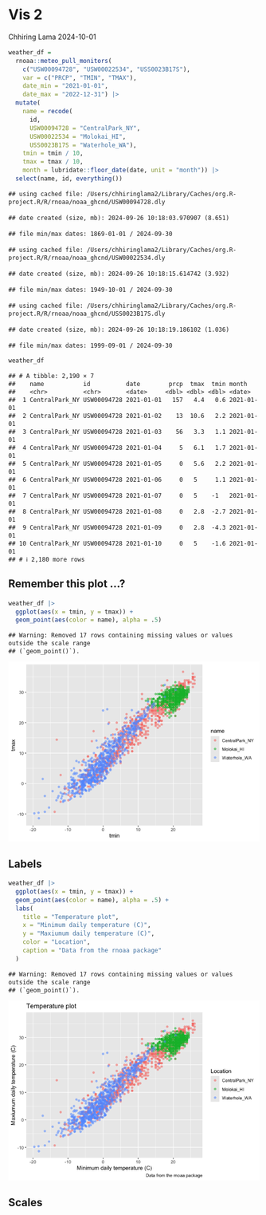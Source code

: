 Vis 2
================
Chhiring Lama
2024-10-01

``` r
weather_df = 
  rnoaa::meteo_pull_monitors(
    c("USW00094728", "USW00022534", "USS0023B17S"),
    var = c("PRCP", "TMIN", "TMAX"), 
    date_min = "2021-01-01",
    date_max = "2022-12-31") |>
  mutate(
    name = recode(
      id, 
      USW00094728 = "CentralPark_NY", 
      USW00022534 = "Molokai_HI",
      USS0023B17S = "Waterhole_WA"),
    tmin = tmin / 10,
    tmax = tmax / 10,
    month = lubridate::floor_date(date, unit = "month")) |>
  select(name, id, everything())
```

    ## using cached file: /Users/chhiringlama2/Library/Caches/org.R-project.R/R/rnoaa/noaa_ghcnd/USW00094728.dly

    ## date created (size, mb): 2024-09-26 10:18:03.970907 (8.651)

    ## file min/max dates: 1869-01-01 / 2024-09-30

    ## using cached file: /Users/chhiringlama2/Library/Caches/org.R-project.R/R/rnoaa/noaa_ghcnd/USW00022534.dly

    ## date created (size, mb): 2024-09-26 10:18:15.614742 (3.932)

    ## file min/max dates: 1949-10-01 / 2024-09-30

    ## using cached file: /Users/chhiringlama2/Library/Caches/org.R-project.R/R/rnoaa/noaa_ghcnd/USS0023B17S.dly

    ## date created (size, mb): 2024-09-26 10:18:19.186102 (1.036)

    ## file min/max dates: 1999-09-01 / 2024-09-30

``` r
weather_df
```

    ## # A tibble: 2,190 × 7
    ##    name           id          date        prcp  tmax  tmin month     
    ##    <chr>          <chr>       <date>     <dbl> <dbl> <dbl> <date>    
    ##  1 CentralPark_NY USW00094728 2021-01-01   157   4.4   0.6 2021-01-01
    ##  2 CentralPark_NY USW00094728 2021-01-02    13  10.6   2.2 2021-01-01
    ##  3 CentralPark_NY USW00094728 2021-01-03    56   3.3   1.1 2021-01-01
    ##  4 CentralPark_NY USW00094728 2021-01-04     5   6.1   1.7 2021-01-01
    ##  5 CentralPark_NY USW00094728 2021-01-05     0   5.6   2.2 2021-01-01
    ##  6 CentralPark_NY USW00094728 2021-01-06     0   5     1.1 2021-01-01
    ##  7 CentralPark_NY USW00094728 2021-01-07     0   5    -1   2021-01-01
    ##  8 CentralPark_NY USW00094728 2021-01-08     0   2.8  -2.7 2021-01-01
    ##  9 CentralPark_NY USW00094728 2021-01-09     0   2.8  -4.3 2021-01-01
    ## 10 CentralPark_NY USW00094728 2021-01-10     0   5    -1.6 2021-01-01
    ## # ℹ 2,180 more rows

## Remember this plot …?

``` r
weather_df |> 
  ggplot(aes(x = tmin, y = tmax)) + 
  geom_point(aes(color = name), alpha = .5)
```

    ## Warning: Removed 17 rows containing missing values or values outside the scale range
    ## (`geom_point()`).

![](Vis2_files/figure-gfm/unnamed-chunk-2-1.png)<!-- -->

## Labels

``` r
weather_df |> 
  ggplot(aes(x = tmin, y = tmax)) + 
  geom_point(aes(color = name), alpha = .5) +
  labs(
    title = "Temperature plot",
    x = "Minimum daily temperature (C)",
    y = "Maxiumum daily temperature (C)",
    color = "Location",
    caption = "Data from the rnoaa package"
  )
```

    ## Warning: Removed 17 rows containing missing values or values outside the scale range
    ## (`geom_point()`).

![](Vis2_files/figure-gfm/unnamed-chunk-3-1.png)<!-- -->

## Scales
